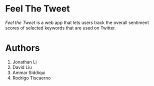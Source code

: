 # Feel The Tweet
<em>Feel the Tweet</em> is a web app that lets users track the overall sentiment scores of selected keywords that are used on Twitter.

# Authors
1. Jonathan Li
2. David Liu
3. Ammar Siddiqui
4. Rodrigo Tiscaerno 
